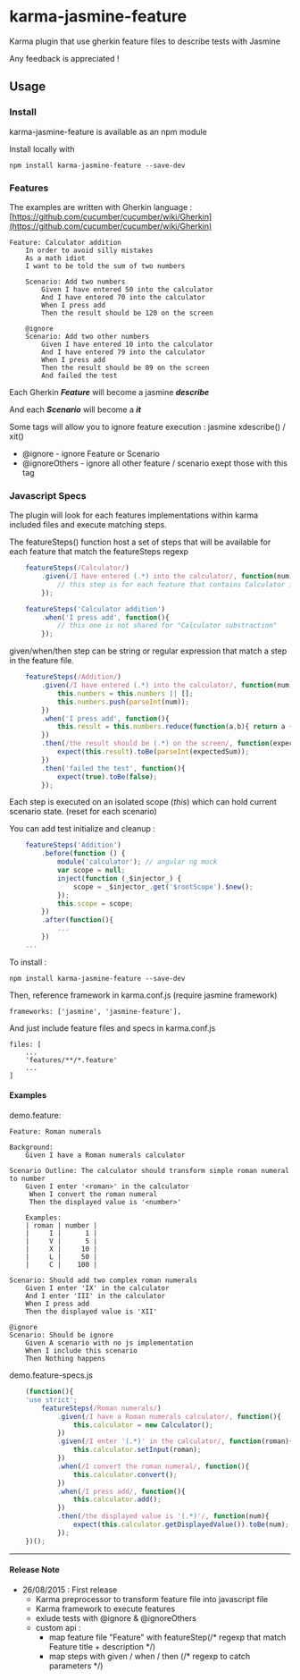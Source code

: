 # karma-jasmine-feature

Karma plugin that use gherkin feature files to describe tests with Jasmine

Any feedback is appreciated ! 


## Usage

### Install

karma-jasmine-feature is available as an npm module

Install locally with

	npm install karma-jasmine-feature --save-dev


### Features

The examples are written with Gherkin language : [https://github.com/cucumber/cucumber/wiki/Gherkin](https://github.com/cucumber/cucumber/wiki/Gherkin)

	Feature: Calculator addition 
		In order to avoid silly mistakes
		As a math idiot
		I want to be told the sum of two numbers
	
		Scenario: Add two numbers
			Given I have entered 50 into the calculator
			And I have entered 70 into the calculator
			When I press add
			Then the result should be 120 on the screen

		@ignore
		Scenario: Add two other numbers
			Given I have entered 10 into the calculator
			And I have entered 79 into the calculator
			When I press add
			Then the result should be 89 on the screen
			And failed the test


Each Gherkin ***Feature*** will become a jasmine ***describe***

And each ***Scenario*** will become a ***it***

Some tags will allow you to ignore feature execution : jasmine xdescribe() / xit()

- @ignore - ignore Feature or Scenario
- @ignoreOthers - ignore all other feature / scenario exept those with this tag

### Javascript Specs


The plugin will look for each features implementations within karma included files and execute matching steps.

The featureSteps() function host a set of steps that will be available for each feature that match the featureSteps regexp

```javascript
	featureSteps(/Calculator/)
		.given(/I have entered (.*) into the calculator/, function(num){
			// this step is for each feature that contains Calculator in title 
		});

	featureSteps('Calculator addition')
		.when('I press add', function(){
			// this one is not shared for "Calculator substraction"
		});
```

given/when/then step can be string or regular expression that match a step in the feature file.

```javascript
	featureSteps(/Addition/)
		.given(/I have entered (.*) into the calculator/, function(num){
			this.numbers = this.numbers || [];
			this.numbers.push(parseInt(num));
		})
		.when('I press add', function(){
			this.result = this.numbers.reduce(function(a,b){ return a + b },0);
		})
		.then(/the result should be (.*) on the screen/, function(expectedSum){
			expect(this.result).toBe(parseInt(expectedSum));
		})
		.then('failed the test', function(){
			expect(true).toBe(false);
		});
```

Each step is executed on an isolated scope (*this*) which can hold current scenario state. (reset for each scenario)

You can add test initialize and cleanup :

```javascript
	featureSteps('Addition')
	 	.before(function () {
			module('calculator'); // angular ng mock
			var scope = null;
			inject(function (_$injector_) {
				scope = _$injector_.get('$rootScope').$new();
			}); 
	       	this.scope = scope;
	    })
		.after(function(){
			...
		})
	...
```

To install :

	npm install karma-jasmine-feature --save-dev

Then, reference framework in karma.conf.js (require jasmine framework)

	frameworks: ['jasmine', 'jasmine-feature'],


And just include feature files and specs in karma.conf.js

	files: [
		...
		'features/**/*.feature'
		...
	]



#### Examples


demo.feature: 

	Feature: Roman numerals

	Background: 
		Given I have a Roman numerals calculator
		
	Scenario Outline: The calculator should transform simple roman numeral to number     
	    Given I enter '<roman>' in the calculator
	     When I convert the roman numeral
	     Then the displayed value is '<number>'
		 
	    Examples:
		| roman | number |
		|     I |      1 |
		|     V |      5 |
		|     X |     10 |
		|     L |     50 |
		|     C |    100 |
		
	Scenario: Should add two complex roman numerals
		Given I enter 'IX' in the calculator
		And I enter 'III' in the calculator
		When I press add
		Then the displayed value is 'XII'
	
	@ignore
	Scenario: Should be ignore
		Given A scenario with no js implementation
		When I include this scenario
		Then Nothing happens

demo.feature-specs.js

```javascript
	(function(){
	'use strict';
		featureSteps(/Roman numerals/)
			.given(/I have a Roman numerals calculator/, function(){
				this.calculator = new Calculator();
			})
			.given(/I enter '(.*)' in the calculator/, function(roman){
				this.calculator.setInput(roman);
			})
			.when(/I convert the roman numeral/, function(){
				this.calculator.convert();
			})
			.when(/I press add/, function(){
				this.calculator.add();
			})
			.then(/the displayed value is '(.*)'/, function(num){
				expect(this.calculator.getDisplayedValue()).toBe(num);
			});
	})();
```

----
#### Release Note

- 26/08/2015 : First release
	- Karma preprocessor to transform feature file into javascript file
	- Karma framework to execute features
	- exlude tests with @ignore & @ignoreOthers
	- custom api : 
		- map feature file "Feature" with featureStep(/* regexp that match Feature title + description */)
		- map steps with given / when / then (/* regexp to catch parameters */)